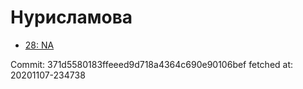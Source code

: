 # Нурисламова
- [28: NA](28.md)

Commit: 371d5580183ffeeed9d718a4364c690e90106bef
 fetched at: 20201107-234738
